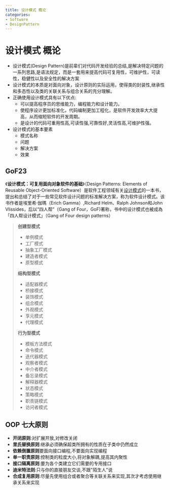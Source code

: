 ```yaml
---
title: 设计模式 概论
categories:
- Software
- DesignPattern
---
```

# 设计模式 概论

- 设计模式(Design Pattern)是前辈们对代码开发经验的总结,是解决特定问题的一系列思路,是语法规定，而是一套用来提高代码可复用性，可维护性，可读性，稳健性以及安全性的解决方案
- 设计模式的本质是对面向对象，设计原则的实际运用，使得类的封装性,继承性和多态性以及类的关联关系与组合关系的充分理解。
- 正确使用设计模式具有以下优点:
  - 可以提高程序员的思维能力，编程能力和设计能力。
  - 使程序设计更加标准化，代码编制更加工程化，是软件开发效率大大提高，从而缩短软件的开发周期。
  - 是设计的代码可重用性高,可读性强,可靠性好,灵活性高,可维护性强。
- 设计模式的基本要素
  - 模式名称
  - 问题
  - 解决方案
  - 效果

## GoF23

《**设计模式：可复用面向对象软件的基础**》（Design Patterns: Elements of Reusable Object-Oriented Software）是软件工程领域有关[设计模式](https://zh.wikipedia.org/wiki/设计模式_(计算机))的一本书，提出和总结了对于一些常见软件设计问题的标准解决方案，称为软件设计模式。该书作者是埃里希·伽瑪（Erich Gamma）,Richard Helm、Ralph Johnson和John Vlissides，后以“四人帮”（Gang of Four，GoF)著称，书中的设计模式也被成為「四人帮设计模式」（Gang of Four design patterns）

> **创建型模式**
>
> - 单例模式
> - 工厂模式
> - 抽象工厂模式
> - 建造者模式
> - 原型模式
>
> **结构型模式**
>
> - 适配器模式
> - 桥接模式
> - 装饰模式
> - 组合模式
> - 外观模式
> - 享元模式
> - 代理模式
>
> **行为型模式**
>
> - 模板方法模式
> - 命令模式
> - 迭代器模式
> - 观察者模式
> - 中介者模式
> - 备忘录模式
> - 解释器模式
> - 状态模式
> - 策略模式
> - 职责链模式
> - 访问者模式

## OOP 七大原则

- **开闭原则**:对扩展开放,对修改关闭
- **里氏替换原则**:继承必须确保超类所拥有的性质在子类中仍然成立
- **依赖倒置原则**要面向接口编程,不要面向实现编程
- **单一职责原则**:控制类的粒度大小,将对象解耦,提高其内聚性
- **接口隔离原则**:要为各个类建立它们需要的专用接口
- **迪米特法则**:只与你的直接朋友交谈,不跟"陌生人"说
- **合成复用原则**:尽量先使用组合或者聚合等关联关系来实现,其次才考虑使用继承关系来实现